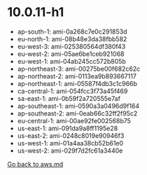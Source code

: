 
 # 10.0.11-h1
- ap-south-1: ami-0a268c7e0c291853d
- eu-north-1: ami-08b48e3da38fbb582
- eu-west-3: ami-025380564df380f43
- eu-west-2: ami-05ae6be1ceb921068
- eu-west-1: ami-04ab245cc572b805b
- ap-northeast-3: ami-00275be00f682c62c
- ap-northeast-2: ami-0113ea9b893667117
- ap-northeast-1: ami-05587f4db3c1c966b
- ca-central-1: ami-054fcc3f73a45f469
- sa-east-1: ami-0b59f2a720555e7af
- ap-southeast-1: ami-0590a3a0496d9f164
- ap-southeast-2: ami-0eab66c32ff2f95c2
- eu-central-1: ami-00ae92fe002568b75
- us-east-1: ami-091da9a8ff1195e28
- us-east-2: ami-0248c8019e90946f3
- us-west-1: ami-01a4aa38cb52b61e0
- us-west-2: ami-029f7d2fc61a3440e

[Go back to aws.md](../../aws.md) 
